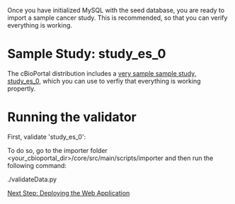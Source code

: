 Once you have initialized MySQL with the seed database, you are ready to import a sample cancer study.  This is recommended, so that you can verify everything is working.

# Sample Study:  study_es_0

The cBioPortal distribution includes a [very sample sample study, study_es_0](https://github.com/cBioPortal/cbioportal/tree/master/core/src/test/scripts/test_data/study_es_0), which you can use to verfiy that everything is working propertly.

# Running the validator

First, validate 'study_es_0':

To do so, go to the importer folder <your_cbioportal_dir>/core/src/main/scripts/importer and then run the following command:

./validateData.py


[Next Step: Deploying the Web Application](Deploying.md)
